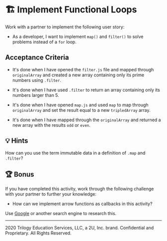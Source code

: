 # 🏗️ Implement Functional Loops

Work with a partner to implement the following user story:

* As a developer, I want to implement `map()` and `filter()` to solve problems instead of a `for` loop.

## Acceptance Criteria

* It's done when I have opened the `filter.js` file and mapped through `originalArray` and created a new array containing only its prime numbers using `.filter`.

* It's done when I have used `.filter` to return an array containing only its numbers larger than 5.

* It's done when I have opened `map.js` and used `map` to map through `originalArray` and set the result equal to a new `tripledArray` array.

* It's done when I have mapped through the `originalArray` and returned a new array with the results `odd` or `even`.

## 💡 Hints

How can you use the term immutable data in a definition of `.map` and `.filter`?

## 🏆 Bonus

If you have completed this activity, work through the following challenge with your partner to further your knowledge:

* How can we implement arrow functions as callbacks in this activity?

Use [Google](https://www.google.com) or another search engine to research this.

---
2020 Trilogy Education Services, LLC, a 2U, Inc. brand. Confidential and Proprietary. All Rights Reserved.